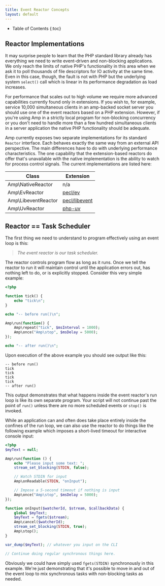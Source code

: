 ```yaml
---
title: Event Reactor Concepts
layout: default
---
```


* Table of Contents
{:toc}

## Reactor Implementations

It may surprise people to learn that the PHP standard library already has everything we need to write event-driven and non-blocking applications. We only reach the limits of native PHP's functionality in this area when we ask it to poll thousands of file descriptors for IO activity at the same time. Even in this case, though, the fault is not with PHP but the underlying system `select()` call which is linear in its performance  degradation as load increases.

For performance that scales out to high volume we require more advanced capabilities currently found only in extensions. If you wish to, for example, service 10,000 simultaneous clients in an amp-backed socket server you should use one of the event reactors based on a PHP extension. However, if you're using Amp in a strictly local program for non-blocking concurrency or you don't need to handle more than a few hundred simultaneous clients in a server application the native PHP functionality should be adequate.

Amp currently exposes two separate implementations for its standard `Reactor` interface. Each behaves exactly the same way from an external API perspective. The main differences have to do with underlying performance characteristics. The one capability that the extension-based reactors do offer that's unavailable with the native implementation is the ability to watch for process control signals. The current implementations are listed here:

| Class                 | Extension                                             |
| --------------------- | ----------------------------------------------------- |
| Amp\NativeReactor     | n/a                                                   |
| Amp\EvReactor         | [pecl/ev](https://pecl.php.net/package/ev)            |
| Amp\LibeventReactor   | [pecl/libevent](https://pecl.php.net/package/libevent)|
| Amp\UvReactor         | [php-uv](https://github.com/bwoebi/php-uv)            |


## Reactor == Task Scheduler

The first thing we need to understand to program effectively using an event loop is this:

> *The event reactor is our task scheduler.*

The reactor controls program flow as long as it runs. Once we tell the reactor to run it will
maintain control until the application errors out, has nothing left to do, or is explicitly
stopped. Consider this very simple example:

```php
<?php

function tick() {
    echo "tick\n";
}

echo "-- before run()\n";

Amp\run(function() {
    Amp\repeat("tick", $msInterval = 1000);
    Amp\once("Amp\stop", $msDelay = 5000);
});

echo "-- after run()\n";
```

Upon execution of the above example you should see output like this:

```plain
-- before run()
tick
tick
tick
tick
-- after run()
```

This output demonstrates that what happens inside the event reactor's run loop is like its own separate program. Your script will not continue past the point of `run()` unless there are no more scheduled events or `stop()` is invoked.

While an application can and often does take place entirely inside the confines of the run loop, we can also use the reactor to do things like the following example which imposes a short-lived timeout for interactive console input:

```php
<?php
$myText = null;

Amp\run(function () {
    echo "Please input some text: ";
    stream_set_blocking(STDIN, false);

    // Watch STDIN for input
    Amp\onReadable(STDIN, "onInput");

    // Impose a 5-second timeout if nothing is input
    Amp\once("Amp\stop", $msDelay = 5000);
});

function onInput($watcherId, $stream, $callbackData) {
    global $myText;
    $myText = fgets($stream);
    Amp\cancel($watcherId);
    stream_set_blocking(STDIN, true);
    Amp\stop();
}

var_dump($myText); // whatever you input on the CLI

// Continue doing regular synchronous things here.
```

Obviously we could have simply used `fgets(STDIN)` synchronously in this example. We're just demonstrating that it's possible to move in and out of the event loop to mix synchronous tasks with non-blocking tasks as needed.
